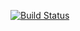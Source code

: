 [![Build Status](https://travis-ci.org/LibbyH52/ecommerce-mini-project.svg?branch=master)](https://travis-ci.org/LibbyH52/ecommerce-mini-project)

